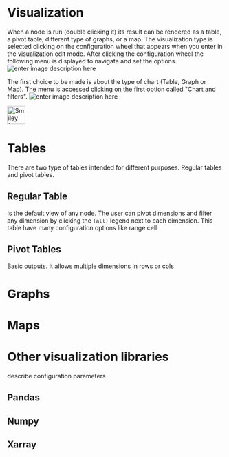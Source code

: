 # Visualization
When a node is run (double clicking it) its result can be rendered as a table, a pivot table, different type of graphs, or a map.
The visualization type is selected clicking on the configuration wheel that appears when you enter in the visualization edit mode. After clicking the configuration wheel the following menu is displayed to navigate and set the options.
![enter image description here](http://img.pyplan.org/viz-edit2.png)

The first choice to be made is about the type of chart (Table, Graph or Map). The menu is accessed clicking on the first option called "Chart and filters".
![enter image description here](http://img.pyplan.org/viz-viz-type1.png)

<img src="smiley.gif"  alt="Smiley face"  height="42"  width="42">

# Tables
There are two type of tables intended for different purposes. Regular tables and pivot tables.
## Regular Table
Is the default view of any node. The user can pivot dimensions and filter any dimension by clicking the `(all)` legend next to each dimension.
This table have many configuration options like range cell 
## Pivot Tables
Basic outputs. It allows multiple dimensions in rows or cols

# Graphs
# Maps
# Other visualization libraries

describe configuration parameters
## Pandas
## Numpy
## Xarray

<!--stackedit_data:
eyJoaXN0b3J5IjpbLTE3NzMwODU3ODksNjc1MzY4NTMsMTYxMT
Y2Mzk0NywtMTY2NjI1Njc5MiwxOTU0NTYxNTQzLDEyNTk4MjEz
MDAsMTc3NDU2OTQ3MCwxNzQzMDIxNjA0LC02ODA5MDUwODVdfQ
==
-->